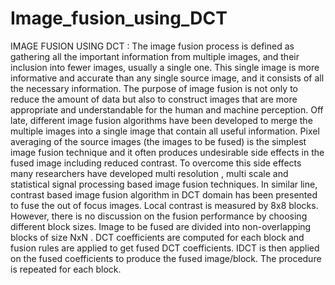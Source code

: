 # Image_fusion_using_DCT

IMAGE FUSION USING DCT : The image fusion process is defined as gathering all the important information from multiple images, and their inclusion into fewer images, usually a single one. This single image is more informative and accurate than any single source image, and it consists of all the necessary information. The purpose of image fusion is not only to reduce the amount of data but also to construct images that are more appropriate and understandable for the human and machine perception.
Off late, different image fusion algorithms have been developed to merge the multiple images into a single image that contain all useful information. Pixel averaging of the source images (the images to be fused) is the simplest image fusion technique and it often produces undesirable side effects in the fused image including reduced contrast. To overcome this side effects many researchers have developed multi resolution , multi scale and statistical signal processing based image fusion techniques.
In similar line, contrast based image fusion algorithm in DCT domain has been presented to fuse the out of focus images. Local contrast is measured by 8x8 blocks. However, there is no discussion on the fusion performance by choosing different block sizes. Image to be fused are divided into non-overlapping blocks of size NxN .
DCT coefficients are computed for each block and fusion rules are applied to get fused DCT coefficients. IDCT is then applied on the fused coefficients to produce the fused image/block. The procedure is repeated for each block.
